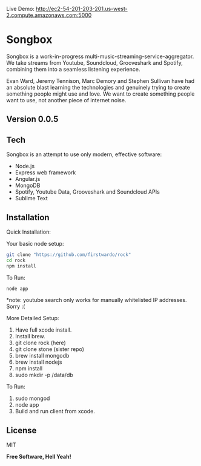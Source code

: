 Live Demo: http://ec2-54-201-203-201.us-west-2.compute.amazonaws.com:5000

Songbox
=========

Songbox is a work-in-progress multi-music-streaming-service-aggregator. We take streams from Youtube, Soundcloud, Grooveshark and Spotify, combining them into a seamless listening experience.

Evan Ward, Jeremy Tennison, Marc Demory and Stephen Sullivan have had an absolute blast learning the technologies and genuinely trying to create something people might use and love. We want to create something people want to use, not another piece of internet noise.

Version 0.0.5
----



Tech
-----------

Songbox is an attempt to use only modern, effective software:

* Node.js
* Express web framework
* Angular.js
* MongoDB
* Spotify, Youtube Data, Grooveshark and Soundcloud APIs
* Sublime Text

Installation
--------------

Quick Installation:

Your basic node setup:

```sh
git clone "https://github.com/firstwardo/rock"
cd rock
npm install
```

To Run:

```sh
node app
```
*note: youtube  search only works for manually whitelisted IP addresses. Sorry :(

More Detailed Setup:

1. Have full xcode install.
2. Install brew.
3. git clone rock (here)
4. git clone stone (sister repo)
5. brew install mongodb
6. brew install nodejs
7. npm install
8. sudo mkdir -p /data/db

To Run:

1. sudo mongod
2. node app
3. Build and run client from xcode.

License
----

MIT


**Free Software, Hell Yeah!**
